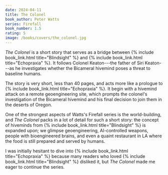 ```yaml
---
date: 2024-04-11
title: The Colonel
book_author: Peter Watts
series: Firefall
book_number: 1.5
rating: 5
image: /books/covers/the_colonel.jpg
---
```


<cite class="book-title">The Colonel</cite> is a short story that serves as a
bridge between {% include book_link.html title="Blindsight" %} and {% include
book_link.html title="Echopraxia" %}. It follows Colonel Keaton---the father of
Siri Keaton---as he investigates whether the Bicameral hivemind poses a threat
to baseline humans.

The story is very short, less than 40 pages, and acts more like a prologue to
{% include book_link.html title="Echopraxia" %}. It begin with a hivemind
attack on a remote geoengineering site, which prompts the colonel's
investigation of the Bicameral hivemind and his final decision to join them in
the deserts of Oregon.

One of the strongest aspects of Watts's Firefall series is the world-building,
and <cite class="book-title">The Colonel</cite> packs in a lot of detail for
such a short story: the concept of hiveminds from {% include book_link.html
title="Blindsight" %} is expanded upon; we glimpse geoengineering,
AI-controlled weapons, people with bioengineered brains, and even a quaint
restaurant in LA where the food is still prepared and served by humans.

I was initially hesitant to dive into {% include book_link.html
title="Echopraxia" %} because many readers who loved {% include book_link.html
title="Blindsight" %} disliked it, but <cite class="book-title">The
Colonel</cite> made me eager to continue the series.
